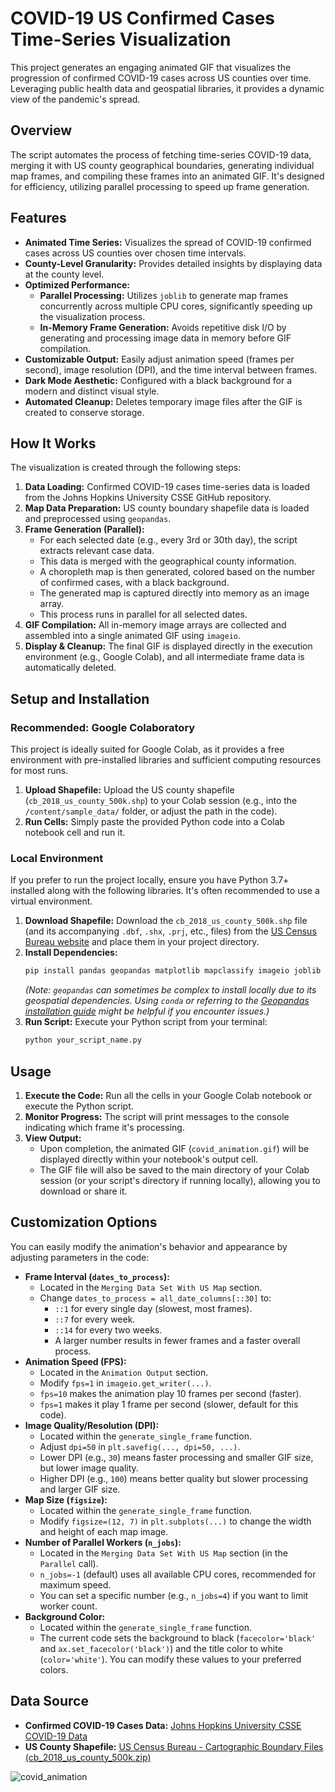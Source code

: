 
# **COVID-19 US Confirmed Cases Time-Series Visualization**

This project generates an engaging animated GIF that visualizes the progression of confirmed COVID-19 cases across US counties over time. Leveraging public health data and geospatial libraries, it provides a dynamic view of the pandemic's spread.

## **Overview**

The script automates the process of fetching time-series COVID-19 data, merging it with US county geographical boundaries, generating individual map frames, and compiling these frames into an animated GIF. It's designed for efficiency, utilizing parallel processing to speed up frame generation.

## **Features**

* **Animated Time Series:** Visualizes the spread of COVID-19 confirmed cases across US counties over chosen time intervals.
* **County-Level Granularity:** Provides detailed insights by displaying data at the county level.
* **Optimized Performance:**
    * **Parallel Processing:** Utilizes `joblib` to generate map frames concurrently across multiple CPU cores, significantly speeding up the visualization process.
    * **In-Memory Frame Generation:** Avoids repetitive disk I/O by generating and processing image data in memory before GIF compilation.
* **Customizable Output:** Easily adjust animation speed (frames per second), image resolution (DPI), and the time interval between frames.
* **Dark Mode Aesthetic:** Configured with a black background for a modern and distinct visual style.
* **Automated Cleanup:** Deletes temporary image files after the GIF is created to conserve storage.

## **How It Works**

The visualization is created through the following steps:

1.  **Data Loading:** Confirmed COVID-19 cases time-series data is loaded from the Johns Hopkins University CSSE GitHub repository.
2.  **Map Data Preparation:** US county boundary shapefile data is loaded and preprocessed using `geopandas`.
3.  **Frame Generation (Parallel):**
    * For each selected date (e.g., every 3rd or 30th day), the script extracts relevant case data.
    * This data is merged with the geographical county information.
    * A choropleth map is then generated, colored based on the number of confirmed cases, with a black background.
    * The generated map is captured directly into memory as an image array.
    * This process runs in parallel for all selected dates.
4.  **GIF Compilation:** All in-memory image arrays are collected and assembled into a single animated GIF using `imageio`.
5.  **Display & Cleanup:** The final GIF is displayed directly in the execution environment (e.g., Google Colab), and all intermediate frame data is automatically deleted.

## **Setup and Installation**

### **Recommended: Google Colaboratory**

This project is ideally suited for Google Colab, as it provides a free environment with pre-installed libraries and sufficient computing resources for most runs.

1.  **Upload Shapefile:** Upload the US county shapefile (`cb_2018_us_county_500k.shp`) to your Colab session (e.g., into the `/content/sample_data/` folder, or adjust the path in the code).
2.  **Run Cells:** Simply paste the provided Python code into a Colab notebook cell and run it.

### **Local Environment**

If you prefer to run the project locally, ensure you have Python 3.7+ installed along with the following libraries. It's often recommended to use a virtual environment.

1.  **Download Shapefile:** Download the `cb_2018_us_county_500k.shp` file (and its accompanying `.dbf`, `.shx`, `.prj`, etc., files) from the [US Census Bureau website](https://www2.census.gov/geo/tiger/GENZ2018/shp/cb_2018_us_county_500k.zip) and place them in your project directory.
2.  **Install Dependencies:**
    ```bash
    pip install pandas geopandas matplotlib mapclassify imageio joblib numpy
    ```
    *(Note: `geopandas` can sometimes be complex to install locally due to its geospatial dependencies. Using `conda` or referring to the [Geopandas installation guide](https://geopandas.org/en/stable/getting_started/install.html) might be helpful if you encounter issues.)*
3.  **Run Script:** Execute your Python script from your terminal:
    ```bash
    python your_script_name.py
    ```

## **Usage**

1.  **Execute the Code:** Run all the cells in your Google Colab notebook or execute the Python script.
2.  **Monitor Progress:** The script will print messages to the console indicating which frame it's processing.
3.  **View Output:**
    * Upon completion, the animated GIF (`covid_animation.gif`) will be displayed directly within your notebook's output cell.
    * The GIF file will also be saved to the main directory of your Colab session (or your script's directory if running locally), allowing you to download or share it.

## **Customization Options**

You can easily modify the animation's behavior and appearance by adjusting parameters in the code:

* **Frame Interval (`dates_to_process`):**
    * Located in the `Merging Data Set With US Map` section.
    * Change `dates_to_process = all_date_columns[::30]` to:
        * `::1` for every single day (slowest, most frames).
        * `::7` for every week.
        * `::14` for every two weeks.
        * A larger number results in fewer frames and a faster overall process.
* **Animation Speed (FPS):**
    * Located in the `Animation Output` section.
    * Modify `fps=1` in `imageio.get_writer(...)`.
    * `fps=10` makes the animation play 10 frames per second (faster).
    * `fps=1` makes it play 1 frame per second (slower, default for this code).
* **Image Quality/Resolution (DPI):**
    * Located within the `generate_single_frame` function.
    * Adjust `dpi=50` in `plt.savefig(..., dpi=50, ...)`.
    * Lower DPI (e.g., `30`) means faster processing and smaller GIF size, but lower image quality.
    * Higher DPI (e.g., `100`) means better quality but slower processing and larger GIF size.
* **Map Size (`figsize`):**
    * Located within the `generate_single_frame` function.
    * Modify `figsize=(12, 7)` in `plt.subplots(...)` to change the width and height of each map image.
* **Number of Parallel Workers (`n_jobs`):**
    * Located in the `Merging Data Set With US Map` section (in the `Parallel` call).
    * `n_jobs=-1` (default) uses all available CPU cores, recommended for maximum speed.
    * You can set a specific number (e.g., `n_jobs=4`) if you want to limit worker count.
* **Background Color:**
    * Located within the `generate_single_frame` function.
    * The current code sets the background to black (`facecolor='black'` and `ax.set_facecolor('black')`) and the title color to white (`color='white'`). You can modify these values to your preferred colors.

## **Data Source**

* **Confirmed COVID-19 Cases Data:**
    [Johns Hopkins University CSSE COVID-19 Data](https://github.com/CSSEGISandData/COVID-19/tree/master/csse_covid_19_data/csse_covid_19_time_series)
* **US County Shapefile:**
    [US Census Bureau - Cartographic Boundary Files (cb_2018_us_county_500k.zip)](https://www2.census.gov/geo/tiger/GENZ2018/shp/cb_2018_us_county_500k.zip)


![covid_animation](https://github.com/user-attachments/assets/ad026fb2-7365-4092-b861-5ce18188a4df)
